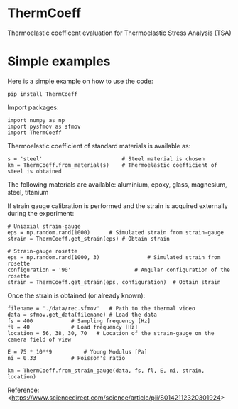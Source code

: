 ThermCoeff
===============

Thermoelastic coefficent evaluation for Thermoelastic Stress Analysis (TSA)

Simple examples
===============

Here is a simple example on how to use the code:

``` {.sourceCode .python}
pip install ThermCoeff
```

Import packages:

``` {.sourceCode .python}
import numpy as np
import pysfmov as sfmov
import ThermCoeff
```

Thermoelastic coefficient of standard materials is available as:

``` {.sourceCode .python}
s = 'steel'                         # Steel material is chosen
km = ThermCoeff.from_material(s)    # Thermoelastic coefficient of steel is obtained
```

The following materials are available: aluminium, epoxy, glass, magnesium, steel, titanium

If strain gauge calibration is performed and the strain is acquired externally during the experiment:

``` {.sourceCode .python}
# Uniaxial strain-gauge                 
eps = np.random.rand(1000)      # Simulated strain from strain-gauge
strain = ThermCoeff.get_strain(eps) # Obtain strain

# Strain-gauge rosette
eps = np.random.rand(1000, 3)               # Simulated strain from rosette
configuration = '90'                    # Angular configuration of the rosette
strain = ThermCoeff.get_strain(eps, configuration)  # Obtain strain
```

Once the strain is obtained (or already known):

``` {.sourceCode .python}
filename = './data/rec.sfmov'   # Path to the thermal video
data = sfmov.get_data(filename) # Load the data
fs = 400            # Sampling frequency [Hz]
fl = 40             # Load frequency [Hz]
location = 56, 38, 30, 70   # Location of the strain-gauge on the camera field of view

E = 75 * 10**9          # Young Modulus [Pa]
ni = 0.33           # Poisson's ratio

km = ThermCoeff.from_strain_gauge(data, fs, fl, E, ni, strain, location)
```

Reference: \<<https://www.sciencedirect.com/science/article/pii/S0142112320301924>\>
